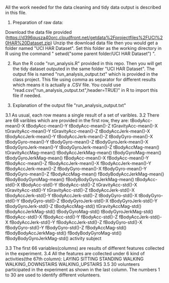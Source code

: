 All the work needed for the data cleaning and tidy data output is described in this file.

1. Preparation of raw data:

Download the data file provided (https://d396qusza40orc.cloudfront.net/getdata%2Fprojectfiles%2FUCI%20HAR%20Dataset.zip)
Unzip the download data file then you would get a folder named "UCI HAR Dataset". Set this folder as
the working directory in R using the command " setwd("some parent folder/UCI HAR Dataset") ".

2. Run the R code "run_analysis.R" provided in this repo. Then you will get the tidy dataset outputed in
the same folder "UCI HAR Dataset". The output file is named "run_analysis_output.txt" which is provided
in the class project. This file using comma as separator for different results which means it is actually a .CSV file. You could use "read.csv("run_analysis_output.txt",header=TRUE)" in R to import this file if needed.

3. Explanation of the output file "run_analysis_output.txt"

3.1 As usual, each row means a single result of a set of varibles. 
3.2 There are 68 varibles which are provided in the first row, they are:
tBodyAcc-mean()-X
tBodyAcc-mean()-Y
tBodyAcc-mean()-Z
tGravityAcc-mean()-X
tGravityAcc-mean()-Y
tGravityAcc-mean()-Z
tBodyAccJerk-mean()-X
tBodyAccJerk-mean()-Y
tBodyAccJerk-mean()-Z
tBodyGyro-mean()-X
tBodyGyro-mean()-Y
tBodyGyro-mean()-Z
tBodyGyroJerk-mean()-X
tBodyGyroJerk-mean()-Y
tBodyGyroJerk-mean()-Z
tBodyAccMag-mean()
tGravityAccMag-mean()
tBodyAccJerkMag-mean()
tBodyGyroMag-mean()
tBodyGyroJerkMag-mean()
fBodyAcc-mean()-X
fBodyAcc-mean()-Y
fBodyAcc-mean()-Z
fBodyAccJerk-mean()-X
fBodyAccJerk-mean()-Y
fBodyAccJerk-mean()-Z
fBodyGyro-mean()-X
fBodyGyro-mean()-Y
fBodyGyro-mean()-Z
fBodyAccMag-mean()
fBodyBodyAccJerkMag-mean()
fBodyBodyGyroMag-mean()
fBodyBodyGyroJerkMag-mean()
tBodyAcc-std()-X
tBodyAcc-std()-Y
tBodyAcc-std()-Z
tGravityAcc-std()-X
tGravityAcc-std()-Y
tGravityAcc-std()-Z
tBodyAccJerk-std()-X
tBodyAccJerk-std()-Y
tBodyAccJerk-std()-Z
tBodyGyro-std()-X
tBodyGyro-std()-Y
tBodyGyro-std()-Z
tBodyGyroJerk-std()-X
tBodyGyroJerk-std()-Y
tBodyGyroJerk-std()-Z
tBodyAccMag-std()
tGravityAccMag-std()
tBodyAccJerkMag-std()
tBodyGyroMag-std()
tBodyGyroJerkMag-std()
fBodyAcc-std()-X
fBodyAcc-std()-Y
fBodyAcc-std()-Z
fBodyAccJerk-std()-X
fBodyAccJerk-std()-Y
fBodyAccJerk-std()-Z
fBodyGyro-std()-X
fBodyGyro-std()-Y
fBodyGyro-std()-Z
fBodyAccMag-std()
fBodyBodyAccJerkMag-std()
fBodyBodyGyroMag-std()
fBodyBodyGyroJerkMag-std()
activity
subject

3.3 The first 66 variables(columns) are results of different features collected in the experiment. 
3.4 All the features are collected under 6 kind of activities(the 67th column):
LAYING
SITTING
STANDING
WALKING
WALKING_DOWNSTAIRS
WALKING_UPSTAIRS
3.5 30 volunteers participated in the experiment as shown in the last column. The numbers 1 to 30 are used to identify different volunteers.

